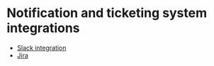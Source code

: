 # Notification and ticketing system integrations

* [Slack integration](slack-integration.md)
* [Jira](jira.md)
